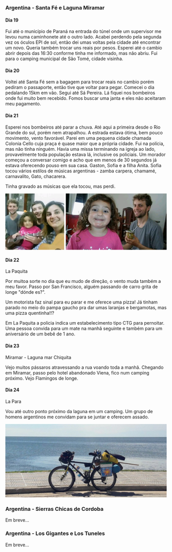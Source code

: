 

### Argentina - Santa Fé e Laguna Miramar

#### Dia 19

Fui até o município de Paraná na entrada do túnel onde um supervisor me levou numa caminhonete até o outro lado.
Acabei perdendo pela segunda vez os óculos EPI de sol, então dei umas voltas pela cidade até encontrar um novo.
Queria também trocar uns reais por pesos.
Esperei até o cambio abrir depois das 16:30 conforme tinha me informado, mas não abriu.
Fui para o camping municipal de São Tomé, cidade visinha.


#### Dia 20

Voltei até Santa Fé sem a bagagem para trocar reais no cambio porém pediram o passaporte, então tive que voltar para pegar.
Comecei o dia pedalando 15km em vão.
Segui até Sá Pereira.
Lá fiquei nos bombeiros onde fui muito bem recebido. 
Fomos buscar uma janta e eles não aceitaram meu pagamento.

#### Dia 21

Esperei nos bombeiros até parar a chuva.
Até aqui a primeira desde o Rio Grande do sul, porém nem atrapalhou.
A estrada estava ótima, bem pouco movimento, vento favorável.
Parei em uma pequena cidade chamada Colonia Cello cuja praça é quase maior que a própria cidade.
Fui na polícia, mas não tinha ninguém.
Havia uma missa terminando na igreja ao lado, provavelmente toda população estava lá, inclusive os policiais.
Um morador começou a conversar comigo e acho que em menos de 30 segundos já estava oferecendo pouso em sua casa.
Gaston, Sofia e a filha Anita.
Sofia tocou vários estilos de músicas argentinas - zamba carpera, chamamé, carnavalito, Gato, chacarera.

Tinha gravado as músicas que ela tocou, mas perdi.

![A familia que me recebeu em Colonia Cello](./assets/images/FB_IMG_15097999207876126.jpg)

#### Dia 22

La Paquita

Por muitoa sorte no dia que eu mudo de direção, o vento muda também a meu favor.
Passo por San Francisco, alguém passando de carro grita de longe  "dónde es?".

Um motorista faz sinal para eu parar e me oferece uma pizza! Já tinham parado no meio do pampa gaucho pra dar umas laranjas e bergamotas, mas uma pizza quentinha!!?

Em La Paquita a policia indica um estabelecimento tipo CTG para pernoitar.
Uma pessoa convida para um mate na manhã seguinte e também para um aniversário de um bebê de 1 ano.

#### Dia 23

Miramar - Laguna mar Chiquita

Vejo muitos pássaros atravessando a rua voando toda a manhã.
Chegando em Miramar, passo pelo hotel abandonado Viena, fico num camping próximo.
Vejo Flamingos de longe.

#### Dia 24

La Para

Vou até outro ponto próximo da laguna em um camping.
Um grupo de homens argentinos me convidam para se juntar e oferecem assado.

![](./assets/images/20171104_151600.jpg)





### Argentina - Sierras Chicas de Cordoba

Em breve...

### Argentina - Los Gigantes e Los Tuneles

Em breve...









<!--

Cansei de ficar se preocupando no que postar nas redes e decidi aproveitar o agora 

Dica preciosa: Cagar de manha

Foto de flor com andes no fundo

Estar fazendo algo muito diferente fez acessar memórias do subconciente. A mente estava quase como num sonho, a gente é mais inteligente.

Niveis de mulambiker - uruguai barraca (lona que coloca na cerca)

Botar oleo na correia, anel por anel

Trocar correia

"Às vezes, na vida, não acontece nenhuma lição, acontece só um monte de doidera mesmo" Seu Edson

-->

